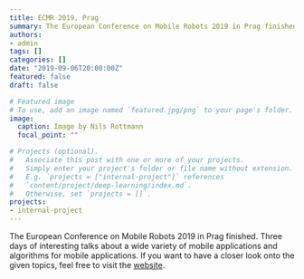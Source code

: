 ```yaml
---
title: ECMR 2019, Prag
summary: The European Conference on Mobile Robots 2019 in Prag finished. Three days of interesting talks about a wide variety of mobile applications.
authors:
- admin
tags: []
categories: []
date: "2019-09-06T20:00:00Z"
featured: false
draft: false

# Featured image
# To use, add an image named `featured.jpg/png` to your page's folder.
image:
  caption: Image by Nils Rottmann
  focal_point: ""

# Projects (optional).
#   Associate this post with one or more of your projects.
#   Simply enter your project's folder or file name without extension.
#   E.g. `projects = ["internal-project"]` references
#   `content/project/deep-learning/index.md`.
#   Otherwise, set `projects = []`.
projects:
- internal-project
---
```

The European Conference on Mobile Robots 2019 in Prag finished. Three days of interesting talks about a wide variety of mobile applications and algorithms for mobile applications. If you want to have a closer look onto the given topics, feel free to visit the [website](https://www.ecmr2019.eu/).
